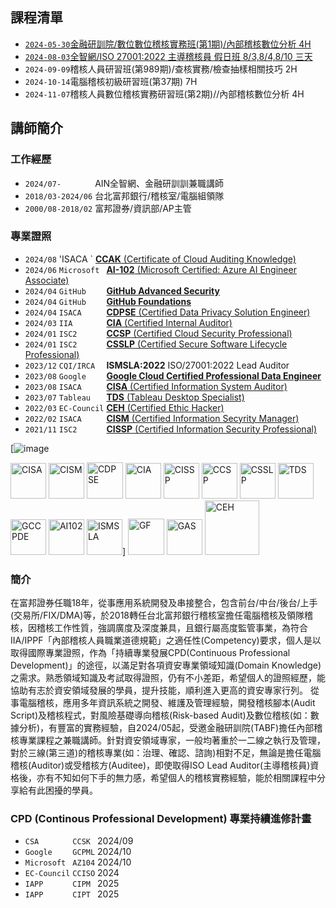 ## 課程清單
* [`2024-05-30`金融研訓院/數位數位稽核實務班(第1期)/內部稽核數位分析 4H](./20240530/)
* [`2024-08-03`全智網/ISO 27001:2022 主導稽核員 假日班 8/3,8/4,8/10 三天](./ISMSLA2022/)
* `2024-09-09`稽核人員研習班(第989期)/查核實務/檢查抽樣相關技巧 2H
* `2024-10-14`電腦稽核初級研習班(第37期) 7H
* `2024-11-07`稽核人員數位稽核實務研習班(第2期)//內部稽核數位分析 4H
  
## 講師簡介
### 工作經歷
* `2024/07-       ` AIN全智網、金融研訓訓兼職講師
* `2018/03-2024/06` 台北富邦銀行/稽核室/電腦組領隊
* `2000/08-2018/02` 富邦證券/資訊部/AP主管

### 專業證照
* `2024/08` 'ISACA     ` [**CCAK** (Certificate of Cloud Auditing Knowledge)](https://www.credly.com/badges/efec75c3-5ca6-4ac6-9fd1-bf7d91b31c8a/public_url)
* `2024/06` `Microsoft ` [**AI-102** (Microsoft Certified: Azure AI Engineer Associate)](https://learn.microsoft.com/api/credentials/share/en-us/arien-chen/81BEEDC7D1C66A02?sharingId=D66CACAF29F5D3)
*	`2024/04` `GitHub    ` [**GitHub Advanced Security**](https://www.credly.com/badges/22134de9-ac6f-41d2-afa1-f6089eea8e4f/public_url)
* `2024/04`	`GitHub    ` [**GitHub Foundations**](https://www.credly.com/badges/f9e60f53-e2d9-48d1-a9f8-7c7fa59d2fcd/public_url)
*	`2024/04` `ISACA     ` [**CDPSE** (Certified Data Privacy Solution Engineer)](https://www.credly.com/badges/4647b9f5-2935-4d08-bf05-1f201347cec4/public_url)
* `2024/03` `IIA       ` [**CIA** (Certified Internal Auditor)](https://www.credly.com/badges/c71d59e1-e355-459d-a272-21f3b08d892d/public_url)
*	`2024/01` `ISC2      ` [**CCSP** (Certified Cloud Security Professional)](https://www.credly.com/badges/4c6660a6-cdfe-4d94-b44d-d9a779091d3e/public_url)
* `2024/01` `ISC2      ` [**CSSLP** (Certified Secure Software Lifecycle Professional)](https://www.credly.com/badges/cc230878-880f-4a6f-b66f-91be25f0508b/public_url)
* `2023/12`	`CQI/IRCA  ` **ISMSLA:2022** ISO/27001:2022 Lead Auditor
* `2023/08`	`Google    ` [**Google Cloud Certified Professional Data Engineer**](https://www.credly.com/badges/52104d31-0d6f-4b00-a2d8-594e84cd6e2d/public_url)
* `2023/08` `ISACA     ` [**CISA** (Certified Information System Auditor)](https://www.credly.com/badges/69fcf619-5b8d-4f3c-a8d9-9199c78194dd/public_url)
* `2023/07` `Tableau   ` [**TDS** (Tableau Desktop Specialist)](https://www.credly.com/badges/b6615378-1446-4765-930b-900288d89564/public_url)
*	`2022/03` `EC-Council` [**CEH** (Certified Ethic Hacker)](https://aspen.eccouncil.org/VerifyBadge?type=certification&a=5iYy5cV4/Bpi34meRflirH2pVH7lMspcayUiKixBaxM=)
* `2022/02`	`ISACA     ` [**CISM** (Certified Information Secyrity Manager)](https://www.credly.com/badges/117709b3-73cb-4603-9bb6-09fa30a66c80/public_url)
*	`2021/11` `ISC2      ` [**CISSP** (Certified Information Security Professional)](https://www.credly.com/badges/feff5e3a-81c8-481c-bae1-03f9033de46c/public_url)

[![image](https://github.com/user-attachments/assets/1b6f2684-8515-42d9-9272-95cb83517623)

[<img width="57" alt="CISA" src="https://github.com/user-attachments/assets/d9b5b722-b8db-4739-b24f-d3d02153541b">](https://www.credly.com/badges/69fcf619-5b8d-4f3c-a8d9-9199c78194dd/public_url) 
[<img width="57" alt="CISM" src="https://github.com/user-attachments/assets/580047a3-c31d-45f2-9206-8f4c2aea4a17">](https://www.credly.com/badges/117709b3-73cb-4603-9bb6-09fa30a66c80/public_url) 
[<img width="58" alt="CDPSE" src="https://github.com/user-attachments/assets/a5cf3c7f-41fa-4da0-ab3c-95429e597f47">](https://www.credly.com/badges/4647b9f5-2935-4d08-bf05-1f201347cec4/public_url) 
[<img width="57" alt="CIA" src="https://github.com/user-attachments/assets/1d7310d6-facf-445b-810b-50c72c277963">](https://www.credly.com/badges/c71d59e1-e355-459d-a272-21f3b08d892d/public_url) 
[<img width="57" alt="CISSP" src="https://github.com/user-attachments/assets/df0c0cf9-5909-4384-84f2-0706976749bb">](https://www.credly.com/badges/feff5e3a-81c8-481c-bae1-03f9033de46c/public_url)
[<img width="57" alt="CCSP" src="https://github.com/user-attachments/assets/9cb81846-eb01-46c0-abe5-926d5bb0a352">](https://www.credly.com/badges/4c6660a6-cdfe-4d94-b44d-d9a779091d3e/public_url) 
[<img width="57" alt="CSSLP" src="https://github.com/user-attachments/assets/d28e8b03-58f5-4258-92e0-e1f2739dc778">](https://www.credly.com/badges/cc230878-880f-4a6f-b66f-91be25f0508b/public_url) 
[<img width="57" alt="TDS" src="https://github.com/user-attachments/assets/bcdb8ee1-4bf6-4bbd-96b7-c76c00e3d1b6">](https://www.credly.com/badges/b6615378-1446-4765-930b-900288d89564/public_url) 
[<img width="57" alt="GCCPDE" src="https://github.com/user-attachments/assets/04c34123-3011-4abf-adfa-2083ab3518a9">](https://www.credly.com/badges/52104d31-0d6f-4b00-a2d8-594e84cd6e2d/public_url) 
[<img width="57" alt="AI102" src="https://github.com/user-attachments/assets/3cddb337-28b8-4e9a-8ea7-37931f727bc9">](https://learn.microsoft.com/api/credentials/share/en-us/arien-chen/81BEEDC7D1C66A02?sharingId=D66CACAF29F5D3) 
<img width="57" alt="ISMSLA" src="https://github.com/user-attachments/assets/5186a24b-c1fd-432f-a332-0ae20f42db69">]
[<img width="58" alt="GF" src="https://github.com/user-attachments/assets/a44c0d5b-1fd1-469f-8e82-58b47a1f01fd">](https://www.credly.com/badges/f9e60f53-e2d9-48d1-a9f8-7c7fa59d2fcd/public_url) 
[<img width="57" alt="GAS" src="https://github.com/user-attachments/assets/58741a59-ef46-4758-9329-71694678a555">](https://www.credly.com/badges/22134de9-ac6f-41d2-afa1-f6089eea8e4f/public_url) 
[<img width="87" alt="CEH" src="https://github.com/user-attachments/assets/499b7413-5c37-4a3e-b602-01b442a3d409">](https://aspen.eccouncil.org/VerifyBadge?type=certification&a=5iYy5cV4/Bpi34meRflirH2pVH7lMspcayUiKixBaxM=) 

### 簡介
在富邦證券任職18年，從事應用系統開發及串接整合，包含前台/中台/後台/上手(交易所/FIX/DMA)等，於2018轉任台北富邦銀行稽核室擔任電腦稽核及領隊稽核，因稽核工作性質，強調廣度及深度兼具，且銀行屬高度監管事業，為符合IIA/IPPF「內部稽核人員職業道德規範」之適任性(Competency)要求，個人是以取得國際專業證照，作為「持續專業發展CPD(Continuous Professional Development)」的途徑，以滿足對各項資安專業領域知識(Domain Knowledge)之需求。熟悉領域知識及考試取得證照，仍有不小差距，希望個人的證照經歷，能協助有志於資安領域發展的學員，提升技能，順利進入更高的資安專家行列。
從事電腦稽核，應用多年資訊系統之開發、維護及管理經驗，開發稽核腳本(Audit Script)及稽核程式，對風險基礎導向稽核(Risk-based Audit)及數位稽核(如：數據分析)，有豐富的實務經驗，自2024/05起，受邀金融研訓院(TABF)擔任內部稽核專業課程之兼職講師。針對資安領域專家，一般均著重於一二線之執行及管理，對於三線(第三道)的稽核專業(如：治理、確認、諮詢)相對不足，無論是擔任電腦稽核(Auditor)或受稽核方(Auditee)，即使取得ISO Lead Auditor(主導稽核員)資格後，亦有不知如何下手的無力感，希望個人的稽核實務經驗，能於相關課程中分享給有此困擾的學員。

### CPD (Continous Professional Development) 專業持續進修計畫
* `CSA       ` `CCSK ` 2024/09
* `Google    ` `GCPML` 2024/10
* `Microsoft ` `AZ104` 2024/10
* `EC-Council` `CCISO` 2024
* `IAPP      ` `CIPM ` 2025
* `IAPP      ` `CIPT ` 2025  










